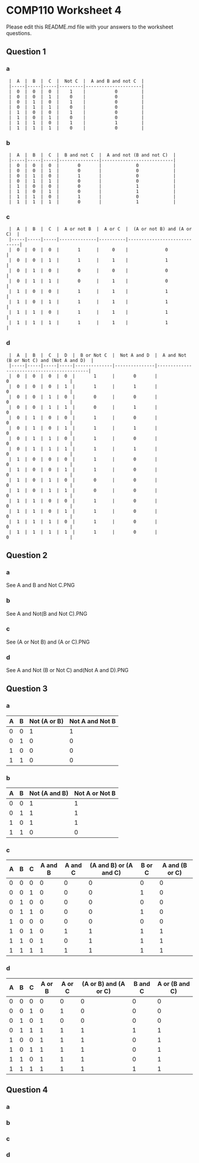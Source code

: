 # COMP110 Worksheet 4

Please edit this README.md file with your answers to the worksheet questions.

## Question 1

### a 
     |  A  |  B  |  C  |  Not C  |  A and B and not C  |
     |-----|-----|-----|---------|---------------------|
     |  0  |  0  |  0  |    1    |           0         |
     |  0  |  0  |  1  |    0    |           0         |
     |  0  |  1  |  0  |    1    |           0         |
     |  0  |  1  |  1  |    0    |           0         |
     |  1  |  0  |  0  |    1    |           0         |
     |  1  |  0  |  1  |    0    |           0         |
     |  1  |  1  |  0  |    1    |           1         |
     |  1  |  1  |  1  |    0    |           0         |

### b
     |  A  |  B  |  C  |  B and not C  |  A and not (B and not C)  |
     |-----|-----|-----|---------------|---------------------------|
     |  0  |  0  |  0  |       0       |             0             |
     |  0  |  0  |  1  |       0       |             0             |
     |  0  |  1  |  0  |       1       |             0             |
     |  0  |  1  |  1  |       0       |             0             |
     |  1  |  0  |  0  |       0       |             1             |
     |  1  |  0  |  1  |       0       |             1             |
     |  1  |  1  |  0  |       1       |             0             |
     |  1  |  1  |  1  |       0       |             1             |
### c
     |  A  |  B  |  C  |  A or not B  |  A or C  |  (A or not B) and (A or C)  |
     |-----|-----|-----|--------------|----------|-----------------------------|
     |  0  |  0  |  0  |       1      |     0    |              0              |
     |  0  |  0  |  1  |       1      |     1    |              1              |
     |  0  |  1  |  0  |       0      |     0    |              0              |
     |  0  |  1  |  1  |       0      |     1    |              0              |
     |  1  |  0  |  0  |       1      |     1    |              1              |
     |  1  |  0  |  1  |       1      |     1    |              1              |
     |  1  |  1  |  0  |       1      |     1    |              1              |
     |  1  |  1  |  1  |       1      |     1    |              1              |
### d
     |  A  |  B  |  C  |  D  |  B or Not C  |  Not A and D  |  A and Not (B or Not C) and (Not A and D)  |  
     |-----|-----|-----|-----|--------------|---------------|--------------------------------------------|
     |  0  |  0  |  0  |  0  |       1      |       0       |                    0                       |
     |  0  |  0  |  0  |  1  |       1      |       1       |                    0                       |
     |  0  |  0  |  1  |  0  |       0      |       0       |                    0                       |
     |  0  |  0  |  1  |  1  |       0      |       1       |                    0                       |
     |  0  |  1  |  0  |  0  |       1      |       0       |                    0                       |
     |  0  |  1  |  0  |  1  |       1      |       1       |                    0                       |
     |  0  |  1  |  1  |  0  |       1      |       0       |                    0                       |
     |  0  |  1  |  1  |  1  |       1      |       1       |                    0                       |
     |  1  |  0  |  0  |  0  |       1      |       0       |                    0                       |
     |  1  |  0  |  0  |  1  |       1      |       0       |                    0                       |
     |  1  |  0  |  1  |  0  |       0      |       0       |                    0                       |
     |  1  |  0  |  1  |  1  |       0      |       0       |                    0                       |
     |  1  |  1  |  0  |  0  |       1      |       0       |                    0                       |
     |  1  |  1  |  0  |  1  |       1      |       0       |                    0                       |
     |  1  |  1  |  1  |  0  |       1      |       0       |                    0                       |
     |  1  |  1  |  1  |  1  |       1      |       0       |                    0                       |
## Question 2

### a
See A and B and Not C.PNG
### b
See A and Not(B and Not C).PNG
### c
See (A or Not B) and (A or C).PNG
### d
See A and Not (B or Not C) and(Not A and D).PNG
## Question 3

### a
  |  A  |  B  |  Not (A or B)  |  Not A and Not B  |
  |-----|-----|----------------|-------------------|
  |  0  |  0  |       1        |         1         |
  |  0  |  1  |       0        |         0         |
  |  1  |  0  |       0        |         0         |
  |  1  |  1  |       0        |         0         |
### b
  |  A  |  B  |  Not (A and B)  |  Not A or Not B  |
  |-----|-----|-----------------|------------------|
  |  0  |  0  |        1        |         1        |
  |  0  |  1  |        1        |         1        |
  |  1  |  0  |        1        |         1        |
  |  1  |  1  |        0        |         0        |
### c
  |  A  |  B  |  C  |  A and B  |  A and C  |  (A and B) or (A and C)  |  B or C  |  A and (B or C)  |
  |-----|-----|-----|-----------|-----------|--------------------------|----------|------------------|
  |  0  |  0  |  0  |     0     |     0     |             0            |    0     |         0        |
  |  0  |  0  |  1  |     0     |     0     |             0            |    1     |         0        |
  |  0  |  1  |  0  |     0     |     0     |             0            |    0     |         0        |
  |  0  |  1  |  1  |     0     |     0     |             0            |    1     |         0        |
  |  1  |  0  |  0  |     0     |     0     |             0            |    0     |         0        |
  |  1  |  0  |  1  |     0     |     1     |             1            |    1     |         1        |
  |  1  |  1  |  0  |     1     |     0     |             1            |    1     |         1        |
  |  1  |  1  |  1  |     1     |     1     |             1            |    1     |         1        |
### d
  |  A  |  B  |  C  |  A or B  |  A or C  |  (A or B) and (A or C)  |  B and C  |  A or (B and C)  |
  |-----|-----|-----|----------|----------|-------------------------|-----------|------------------|
  |  0  |  0  |  0  |    0     |    0     |            0            |     0     |        0         |
  |  0  |  0  |  1  |    0     |    1     |            0            |     0     |        0         |
  |  0  |  1  |  0  |    1     |    0     |            0            |     0     |        0         |
  |  0  |  1  |  1  |    1     |    1     |            1            |     1     |        1         |
  |  1  |  0  |  0  |    1     |    1     |            1            |     0     |        1         |
  |  1  |  0  |  1  |    1     |    1     |            1            |     0     |        1         |
  |  1  |  1  |  0  |    1     |    1     |            1            |     0     |        1         |
  |  1  |  1  |  1  |    1     |    1     |            1            |     1     |        1         |
## Question 4

### a

### b

### c

### d

